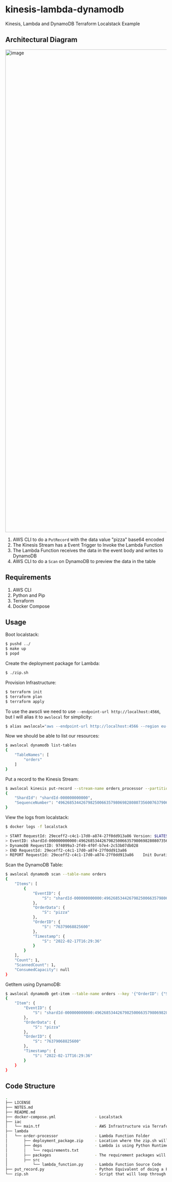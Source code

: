 # kinesis-lambda-dynamodb

Kinesis, Lambda and DynamoDB Terraform Localstack Example

## Architectural Diagram

<img width="1505" alt="image" src="https://user-images.githubusercontent.com/567298/154531600-3b7f9d32-1f0b-452b-8670-f2f9c11423e7.png">

1. AWS CLI to do a `PutRecord` with the data value "pizza" base64 encoded
2. The Kinesis Stream has a Event Trigger to Invoke the Lambda Function
3. The Lambda Function receives the data in the event body and writes to DynamoDB
4. AWS CLI to do a `Scan` on DynamoDB to preview the data in the table

## Requirements

1. AWS CLI
2. Python and Pip
3. Terraform
4. Docker Compose

## Usage

Boot localstack:

```bash
$ pushd ../
$ make up
$ popd
```

Create the deployment package for Lambda:

```bash
$ ./zip.sh
```

Provision Infrastructure:

```bash
$ terraform init
$ terraform plan
$ terraform apply
```

To use the awscli we need to use `--endpoint-url http://localhost:4566`, but I will alias it to `awslocal` for simplicity:

```bash
$ alias awslocal="aws --endpoint-url http://localhost:4566 --region eu-west-1"
```

Now we should be able to list our resources:

```bash
$ awslocal dynamodb list-tables
{
    "TableNames": [
        "orders"
    ]
}
```

Put a record to the Kinesis Stream:

```bash
$ awslocal kinesis put-record --stream-name orders_processor --partition-key 123 --data $(echo -n "pizza" | base64)
{
    "ShardId": "shardId-000000000000",
    "SequenceNumber": "49626853442679825006635798069828080735600763790688256002"
}
```

View the logs from localstack:

```bash
$ docker logs -f localstack

> START RequestId: 29eceff2-c4c1-17d0-a874-27f0dd913a86 Version: $LATEST
> EventID: shardId-000000000000:49626853442679825006635798069828080735600763790688256002, HashKey: 76379068825600, Data: pizza
> DynamoDB RequestID: 974099a3-2f49-4f0f-b7e4-2c53b07db028
> END RequestId: 29eceff2-c4c1-17d0-a874-27f0dd913a86
> REPORT RequestId: 29eceff2-c4c1-17d0-a874-27f0dd913a86	Init Duration: 221.72 ms	Duration: 34.28 ms	Billed Duration: 100 ms	Memory Size: 1536 MB	Max Memory Used: 40 MB
```

Scan the DynamoDB Table:

```bash
$ awslocal dynamodb scan --table-name orders
{
    "Items": [
        {
            "EventID": {
                "S": "shardId-000000000000:49626853442679825006635798069828080735600763790688256002"
            },
            "OrderData": {
                "S": "pizza"
            },
            "OrderID": {
                "S": "76379068825600"
            },
            "Timestamp": {
                "S": "2022-02-17T16:29:36"
            }
        }
    ],
    "Count": 1,
    "ScannedCount": 1,
    "ConsumedCapacity": null
}
```

GetItem using DynamoDB:

```bash
$ awslocal dynamodb get-item --table-name orders --key '{"OrderID": {"S": "76379068825600"}}'
{
    "Item": {
        "EventID": {
            "S": "shardId-000000000000:49626853442679825006635798069828080735600763790688256002"
        },
        "OrderData": {
            "S": "pizza"
        },
        "OrderID": {
            "S": "76379068825600"
        },
        "Timestamp": {
            "S": "2022-02-17T16:29:36"
        }
    }
}
```

## Code Structure

```bash
.
├── LICENSE
├── NOTES.md
├── README.md
├── docker-compose.yml                 - Localstack
├── iac
│   └── main.tf                        - AWS Infrastructure via Terraform
├── lambda
│   └── order-processor                - Lambda Function Folder
│       ├── deployment_package.zip     - Location where the zip.sh will package the lambda and dependencies for Terraform
│       ├── deps                       - Lambda is using Python Runtime and the packaging will reference the requirements.txt
│       │   └── requirements.txt
│       ├── packages                   - The requirement packages will be installed to this directory by the zip.sh
│       ├── src
│           └── lambda_function.py     - Lambda Function Source Code
├── put_record.py                      - Python Equivalent of doing a PutRecord to Kinesis
└── zip.sh                             - Script that will loop through each function folder, zip the deployment package
```
